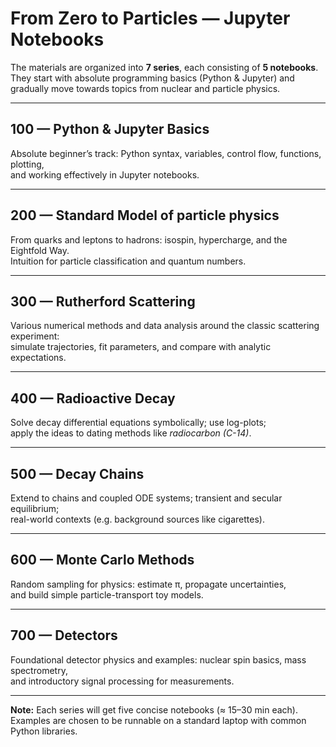 # From Zero to Particles — Jupyter Notebooks

The materials are organized into **7 series**, each consisting of **5 notebooks**.  
They start with absolute programming basics (Python & Jupyter) and gradually move towards topics from nuclear and particle physics.  

---

## 100 — Python & Jupyter Basics
Absolute beginner’s track: Python syntax, variables, control flow, functions, plotting,  
and working effectively in Jupyter notebooks.

---

## 200 — Standard Model of particle physics
From quarks and leptons to hadrons: isospin, hypercharge, and the Eightfold Way.  
Intuition for particle classification and quantum numbers.

---

## 300 — Rutherford Scattering
Various numerical methods and data analysis around the classic scattering experiment:  
simulate trajectories, fit parameters, and compare with analytic expectations.

---

## 400 — Radioactive Decay
Solve decay differential equations symbolically; use log-plots;  
apply the ideas to dating methods like *radiocarbon (C-14)*.

---

## 500 — Decay Chains
Extend to chains and coupled ODE systems; transient and secular equilibrium;  
real-world contexts (e.g. background sources like cigarettes).

---

## 600 — Monte Carlo Methods
Random sampling for physics: estimate π, propagate uncertainties,  
and build simple particle-transport toy models.

---

## 700 — Detectors
Foundational detector physics and examples: nuclear spin basics, mass spectrometry,  
and introductory signal processing for measurements.

---

**Note:** Each series will get five concise notebooks (≈ 15–30 min each).  
Examples are chosen to be runnable on a standard laptop with common Python libraries.
